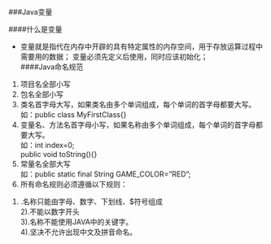 ###Java变量

####什么是变量
* 变量就是指代在内存中开辟的具有特定属性的内存空间，用于存放运算过程中需要用的数据；
变量必须先定义后使用，同时应该初始化；     
####Java命名规范
1. 项目名全部小写  
2. 包名全部小写  
3. 类名首字母大写，如果类名由多个单词组成，每个单词的首字母都要大写。   
如：public class MyFirstClass{}          
4. 变量名、方法名首字母小写，如果名称由多个单词组成，每个单词的首字母都要大写。           
如：int index=0;        
       public void toString(){}         
5. 常量名全部大写        
 如：public static final String GAME_COLOR=”RED”;          
6. 所有命名规则必须遵循以下规则：       
1) .名称只能由字母、数字、下划线、$符号组成      
2).不能以数字开头      
3).名称不能使用JAVA中的关键字。   
4).坚决不允许出现中文及拼音命名。       